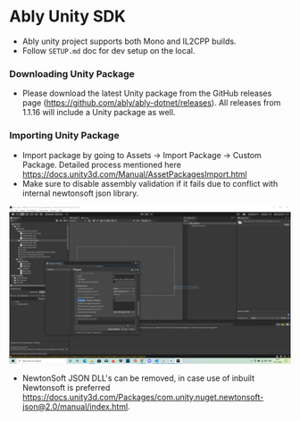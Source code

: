 # Ably Unity SDK
- Ably unity project supports both Mono and IL2CPP builds.
- Follow `SETUP.md` doc for dev setup on the local.
  
### Downloading Unity Package
- Please download the latest Unity package from the GitHub releases page (https://github.com/ably/ably-dotnet/releases). All releases from 1.1.16 will include a Unity package as well.

### Importing Unity Package
- Import package by going to Assets -> Import Package -> Custom Package.
  Detailed process mentioned here https://docs.unity3d.com/Manual/AssetPackagesImport.html
- Make sure to disable assembly validation if it fails due to conflict with internal newtonsoft json library.

![](doc_images/assembly_version_validation.PNG)

- NewtonSoft JSON DLL's can be removed, in case use of inbuilt Newtonsoft is preferred https://docs.unity3d.com/Packages/com.unity.nuget.newtonsoft-json@2.0/manual/index.html. 
  
